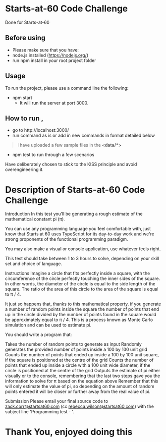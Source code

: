 # Starts-at-60 Code Challenge

Done for Starts-at-60

## Before using

- Please make sure that you have:
 - node.js installed (https://nodejs.org/)
 - run npm install in your root project folder
## Usage

To run the project, please use a command line the following:
 - npm start
    - It will run the server at port 3000.

## How to run , 
 - go to http://localhost:3000/
 - run command as is or add in new commands in format detailed below
  
  > I have uploaded a few sample files in the **<data/*>**
  
 - npm test to run through a few scenarios

Have deliberately chosen to stick to the KISS principle and avoid overengineering it.

# Description of Starts-at-60 Code Challenge

Introduction
In this test you'll be generating a rough estimate of the mathematical constant pi (π).

You can use any programming language you feel comfortable with, just know that Starts at 60 uses TypeScript for its day-to-day work and we're strong proponents of the functional programming paradigm.

You may also make a visual or console application, use whatever feels right.

This test should take between 1 to 3 hours to solve, depending on your skill set and choice of language.

Instructions
Imagine a circle that fits perfectly inside a square, with the circumference of the circle perfectly touching the inner sides of the square. In other words, the diameter of the circle is equal to the side length of the square. The ratio of the area of this circle to the area of the square is equal to π / 4.

It just so happens that, thanks to this mathematical property, if you generate a number of random points inside the square the number of points that end up in the circle divided by the number of points found in the square would be approximately equal to π / 4. This is a process known as Monte Carlo simulation and can be used to estimate pi.

You should write a program that:

Takes the number of random points to generate as input
Randomly generates the provided number of points inside a 100 by 100 unit grid
Counts the number of points that ended up inside a 100 by 100 unit square, if the square is positioned at the centre of the grid
Counts the number of points that ended up inside a circle with a 100 unit wide diameter, if the circle is positioned at the centre of the grid
Outputs the estimate of pi either visually or to the console, remembering that the last two steps gave you the information to solve for π based on the equation above
Remember that this will only estimate the value of pi, so depending on the amount of random points entered it will be closer or further away from the real value of pi.

Submission
Please email your final source code to zack.corr@startsat60.com (cc rebecca.wilson@startsat60.com) with the subject line 'Programming test - <Your name>'.

# Thank You, enjoyed doing this

